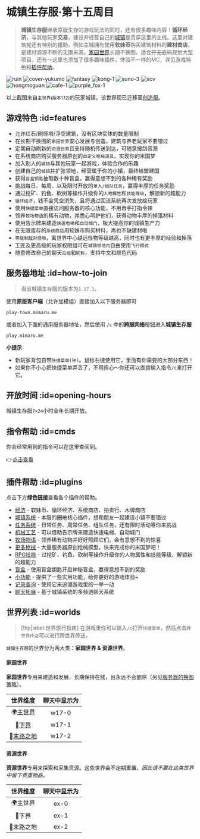 # 城镇生存服·第十五周目

> **城镇生存服**继承原版生存的游戏玩法的同时，还有很多趣味内容！**循环经济**，与其他玩家**交易**，建设并经营自己的[城镇](/plugins/towny.md)是贯穿这里的主线。这里对建筑党还有特别的援助，例如主城拥有使用**软妹币**购买建筑材料的**建材商店**，是建材源源不断的无限来源。[家园世界](#home_worlds)长期不换图，适合~~开无底坑~~规划大型项目。还有～这里也添加了很多趣味插件，体验不一样的MC，详见游戏特色和[插件帮助](#plugins)。

![ruin](https://mimaru-jp.oss-ap-northeast-1.aliyuncs.com/images/ruin.jpg ':class=img-small')
![cover-yukumo](https://mimaru-jp.oss-ap-northeast-1.aliyuncs.com/images/cover-yukumo-fixed.jpg ':class=img-small')
![fantasy](https://mimaru-jp.oss-ap-northeast-1.aliyuncs.com/images/fantasy.jpg ':class=img-small')
![kong-1](https://mimaru-jp.oss-ap-northeast-1.aliyuncs.com/images/kong-1.jpg ':class=img-small')
![suno-3](https://mimaru-jp.oss-ap-northeast-1.aliyuncs.com/images/suno-3.jpg ':class=img-small')
![scv](https://mimaru-jp.oss-ap-northeast-1.aliyuncs.com/images/scv.jpg ':class=img-small')
![hongmoguan](https://mimaru-jp.oss-ap-northeast-1.aliyuncs.com/images/hongmoguan.jpg ':class=img-small')
![cafe-1](https://mimaru-jp.oss-ap-northeast-1.aliyuncs.com/images/cafe-1.jpg ':class=img-small')
![purple_fox-1](https://mimaru-jp.oss-ap-northeast-1.aliyuncs.com/images/purple-fox-1.jpg ':class=img-small')

以上截图来自`主世界`<small>(版本1.12)</small>的玩家城镇。该世界现已迁移至[创造服](/mc-servers/creative.md)。

## 游戏特色 :id=features

- 允许红石/刷怪塔/浮空建筑，没有区块实体的数量限制
- 在长期不换图的`家园世界`安心发展与创造，建筑与养老玩家不要错过
- 定期自动刷新的`资源世界`且支持随机传送到达，可随意搜刮资源
- 在系统商店购买服务器原创的`自定义枪械道具`，实现你的米国梦
- 加入别人的`城镇`与其他玩家一起游戏，体验合作的乐趣
- 创建自己的`城镇`并扩张领地，经营属于你的小镇，最终结盟建国
- 获得`盲盒钥匙`抽取数十种盲盒，赢得意想不到的各种稀有奖励
- 挑战每日、每周、以及限时开放的`单人/组队任务`，赢得丰厚的任务奖励
- 通过挖矿、钓鱼、砍树等操作升级你的`人物属性`和`技能等级`，解锁新的超能力
- `循环经济`，钱不会凭空消失，且将通过回流系统再次发放给玩家
- 使用`快捷菜单`直接访问服务器的核心功能，不用再手打指令辣
- 领养`牧场物语`的稀有动物，并悉心呵护他们，获得动物丰厚的掉落材料
- 使用告示牌来建造`快速电梯`和`自动城门`，极大提高你的城镇生产力
- 在无限库存的`系统商店`用软妹币购买材料，再也不缺建材啦
- `等级制敌对怪物`，离世界中心越远怪物等级越高，同时也有更丰厚的经验和掉落
- 工匠及更高级的玩家权限组可在`城镇领地内`自由使用`飞行模式`
- 随意修改自己的聊天`后缀`和`昵称`，支持中文和颜色代码

## 服务器地址 :id=how-to-join

> 当前城镇生存服的版本为`1.17.1`。

使用**原版客户端**（允许加模组）直接加入以下服务器即可

    play-town.mimaru.me

或者加入下面的通用服务器地址，然后使用 `/c` 中的**跨服网络**按钮进入**城镇生存服**

    play.mimaru.me

**小提示**

- 新玩家背包自带`快捷菜单(钟)`。<kbd>鼠标右键</kbd>使用它，里面有你需要的大部分东西！
- 如果你不小心把快捷菜单弄丢了，不用担心～你还可以直接输入指令`/c`来打开它。

## 开放时间 :id=opening-hours

城镇生存服`7×24`小时全年长期开放。

## 指令帮助 :id=cmds

你会经常用到的指令可以在这里查阅到。

👉[点击查看](/navbar/cmds/survival.md)

## 插件帮助 :id=plugins

点击下方**绿色链接**查看各个插件的帮助。

- [经济](/plugins/eco.md) - 软妹币、循环经济、系统商店、拍卖行、木牌商店
- [城镇系统](/plugins/towny.md) - 本服的~~圈地~~核心插件，想和朋友一起建设小镇不要错过
- [任务系统](/plugins/quests.md) - 日常任务、周常任务、组队任务，还有限时活动等你来挑战
- [机械工艺](/plugins/craftbook.md) - 可以借助告示牌来建造快速电梯、自动城门
- [牧场物语](/plugins/farmfrenzy.md) - 领养稀有动物并好好照顾它们，会有意想不到的惊喜
- [更多枪械](/plugins/crackshot.md) - 大量服务器原创枪械模型，快来完成你的米国梦吧！
- [RPG技能](plugins/rpg.md) - 过挖矿、钓鱼、砍树等操作升级你的人物属性和技能等级，解锁新的超能力
- [盲盒](/plugins/crates.md) - 使用盲盒钥匙开启神秘盲盒，赢得意想不到的奖励
- [小功能](/plugins/nu.md) - 提供了一些实用功能，给你更好的游戏体验~
- [记录查询](/plugins/logblock.md) - 使用它来追溯游戏里的一举一动
- [聊天拓展](/plugins/chatutil.md) - 基于城镇系统的多频道聊天系统

## 世界列表 :id=worlds

> [!tip|label:世界旅行指南]
> 在游戏里你可以输入`/c`打开`快捷菜单`，然后点击`跨世界传送`可以进行跨世界传送。

`城镇生存服`的世界分为两大类：**家园世界 & 资源世界**。

<!-- tabs:start -->

#### **家园世界**

<i class="fas fa-house-user"></i>**家园世界**专用来建造和发展，长期保持在线，且永远不会删除（另见[服务器的换图策略](/welcome/faq.md#save-policy)）。

|         世界维度         | 聊天中显示为 |
| :----------------------: | :----------: |
| 🌍[主世界][the_overworld] |    w17-0     |
|   👹[下界][the_nether]    |    w17-1     |
|   🌃[末路之地][the_end]   |    w17-2     |

#### **资源世界**

<i class="fas fa-tree"></i>**资源世界**专用来探索和采集资源。这些世界会不定期重置，<em>因此请不要在这类世界中留下贵重物品。</em>

| 世界维度  | 聊天中显示为 |
| :-------: | :----------: |
|  🌍主世界  |     ex-0     |
|   👹下界   |     ex-1     |
| 🌃末路之地 |     ex-2     |

<!-- tabs:end -->

[the_overworld]: https://minecraft-zh.gamepedia.com/%E4%B8%BB%E4%B8%96%E7%95%8C
[the_nether]: https://minecraft-zh.gamepedia.com/%E4%B8%8B%E7%95%8C
[the_end]: https://minecraft-zh.gamepedia.com/%E6%9C%AB%E8%B7%AF%E4%B9%8B%E5%9C%B0
[superflat]: https://minecraft-zh.gamepedia.com/%E8%B6%85%E5%B9%B3%E5%9D%A6%E4%B8%96%E7%95%8C
[bbs]: http://bbs.mimaru.me/
